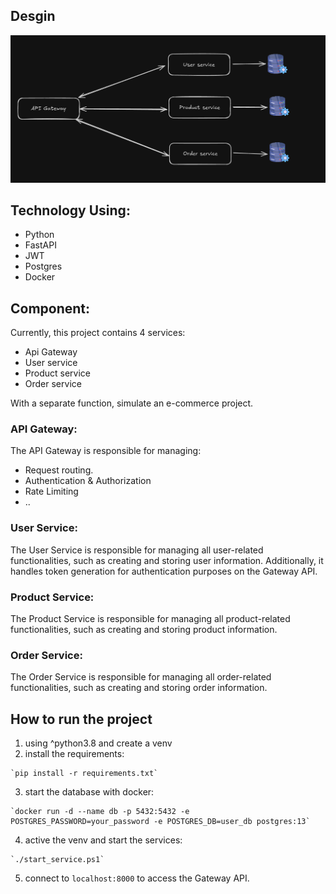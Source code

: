 ## Desgin

![image.png](./workflow.png)

## Technology Using:

- Python
- FastAPI
- JWT
- Postgres
- Docker

## Component:

Currently, this project contains 4 services:

- Api Gateway
- User service
- Product service
- Order service

With a separate function, simulate an e-commerce project.

### API Gateway:

The API Gateway is responsible for managing:

- Request routing.
- Authentication & Authorization
- Rate Limiting
- ..

### User Service:

The User Service is responsible for managing all user-related functionalities, such as creating and storing user information. Additionally, it handles token generation for authentication purposes on the Gateway API.

### Product Service:

The Product Service is responsible for managing all product-related functionalities, such as creating and storing product information.

### Order Service:

The Order Service is responsible for managing all order-related functionalities, such as creating and storing order information.

## How to run the project
  1. using ^python3.8 and create a venv
  2. install the requirements:
        
    `pip install -r requirements.txt`
  3. start the database with docker:

    `docker run -d --name db -p 5432:5432 -e POSTGRES_PASSWORD=your_password -e POSTGRES_DB=user_db postgres:13`
  4. active the venv and start the services:

    `./start_service.ps1`
  5. connect to `localhost:8000` to access the Gateway API.